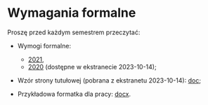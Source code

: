 # Wymagania formalne

Proszę przed każdym semestrem przeczytać:

- Wymogi formalne:

  - [2021](2023_Wymogi_dotyczace_prac_dyplomowych_na_studiach_I_stopnia_2021.pdf),
  - [2020](2023_Wymogi_dotyczace_prac_dyplomowych_na_studiach_I_stopnia_2020.pdf) (dostępne w ekstranecie 2023-10-14);

- Wzór strony tutułowej (pobrana z ekstranetu 2023-10-14): [doc](2023_wzor_strony_tytulowej_inz_pracy_projektowej_Informatyka.doc);

- Przykładowa formatka dla pracy: [docx](2023_projekt_inz_formatka_wzor_2021.docx).
